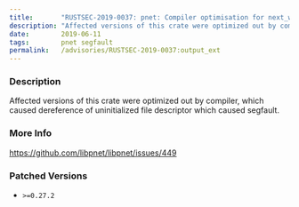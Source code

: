 ```yaml
---
title:       "RUSTSEC-2019-0037: pnet: Compiler optimisation for next_with_timeout in pnet::transport::IcmpTransportChannelIterator flaws to SEGFAULT"
description: "Affected versions of this crate were optimized out by compiler, which caused dereference of uninitialized file descriptor which caused segfault."
date:        2019-06-11
tags:        pnet segfault
permalink:   /advisories/RUSTSEC-2019-0037:output_ext
---
```


### Description

Affected versions of this crate were optimized out by compiler,
which caused dereference of uninitialized file descriptor which caused segfault.

### More Info

<https://github.com/libpnet/libpnet/issues/449>

### Patched Versions

- `>=0.27.2`


